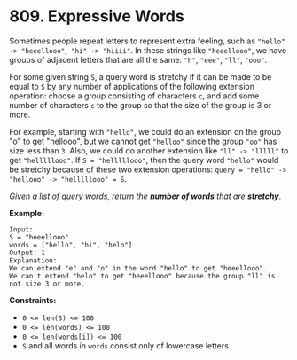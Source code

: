 # 809. Expressive Words

Sometimes people repeat letters to represent extra feeling, such as `"hello" -> "heeellooo"`,` "hi" -> "hiiii"`.  In these strings like `"heeellooo"`, we have groups of adjacent letters that are all the same:  `"h"`, `"eee"`, `"ll"`, `"ooo"`.

For some given string `S`, a query word is stretchy if it can be made to be equal to `S` by any number of applications of the following extension operation: choose a group consisting of characters `c`, and add some number of characters `c` to the group so that the size of the group is 3 or more.

For example, starting with `"hello"`, we could do an extension on the group "o" to get "hellooo", but we cannot get `"helloo"` since the group `"oo"` has size less than `3`.  Also, we could do another extension like `"ll" -> "lllll"` to get `"helllllooo"`.  If `S = "helllllooo"`, then the query word `"hello"` would be stretchy because of these two extension operations: `query = "hello" -> "hellooo" -> "helllllooo" = S`.

*Given a list of query words, return the **number of words** that are **stretchy***.

**Example:**
```
Input:
S = "heeellooo"
words = ["hello", "hi", "helo"]
Output: 1
Explanation:
We can extend "e" and "o" in the word "hello" to get "heeellooo".
We can't extend "helo" to get "heeellooo" because the group "ll" is not size 3 or more.
```

**Constraints:**
- `0 <= len(S) <= 100`
- `0 <= len(words) <= 100`
- `0 <= len(words[i]) <= 100`
- `S` and all words in `words` consist only of lowercase letters
